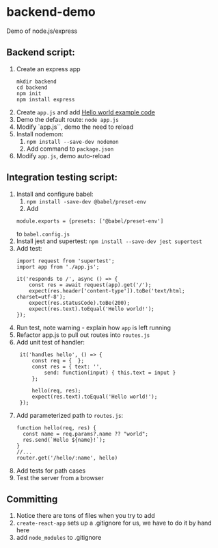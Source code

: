 # backend-demo
Demo of node.js/express

## Backend script:
1. Create an express app
    ```
    mkdir backend
    cd backend
    npm init
    npm install express
    ```
1. Create `app.js` and add [Hello world example code](https://expressjs.com/en/starter/hello-world.html)
1. Demo the default route: `node app.js`
1. Modify `app.js``, demo the need to reload
1. Install nodemon:
     1. `npm install --save-dev nodemon`
     1. Add command to `package.json`
1. Modify `app.js`, demo auto-reload

## Integration testing script:
1. Install and configure babel:
    1. `npm install -save-dev @babel/preset-env`
    1. Add 
    ```
    module.exports = {presets: ['@babel/preset-env']
    ```
    to `babel.config.js`
1. Install jest and supertest: `npm install --save-dev jest supertest`
1. Add test:
    ```
    import request from 'supertest';
    import app from './app.js';

    it('responds to /', async () => {
        const res = await request(app).get('/');
        expect(res.header['content-type']).toBe('text/html; charset=utf-8');
        expect(res.statusCode).toBe(200);
        expect(res.text).toEqual('Hello world!');
    });
    ```
1. Run test, note warning - explain how `app` is left running
1. Refactor app.js to pull out routes into `routes.js`
1. Add unit test of handler:
   ```
    it('handles hello', () => {
        const req = {  };
        const res = { text: '',
            send: function(input) { this.text = input } 
        };

        hello(req, res);
        expect(res.text).toEqual('Hello world!');
    });   
   ```
1. Add parameterized path to `routes.js`:
    ```
    function hello(req, res) {
      const name = req.params?.name ?? "world";
      res.send(`Hello ${name}!`);
    }
    //...
    router.get('/hello/:name', hello)
    ```
1. Add tests for path cases
1. Test the server from a browser

## Committing
1. Notice there are tons of files when you try to add
1. `create-react-app` sets up a .gitignore for us, we have to do it by hand here
1. add `node_modules` to .gitignore